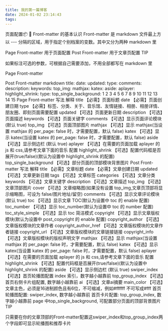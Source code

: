 ```yaml
---
title: 我的第一篇博客
date: 2024-01-02 23:14:43
tags:
---
```

页面配置📦
🧱 Front-matter 的基本认识
Front-matter 是 markdown 文件最上方以 --- 分隔的区域，用于指定个别档案的变数。其中又分为两种 markdown 里

Page Front-matter 用于页面配置
Post Front-matter 用于文章页配置
TIP

如果标注可选的参数，可根据自己需要添加，不用全部都写在 markdown 里


Page Front-matter

Post Front-matter
markdown
title:
date:
updated:
type:
comments:
description:
keywords:
top_img:
mathjax:
katex:
aside:
aplayer:
highlight_shrink:
type:
top_single_background:
1
2
3
4
5
6
7
8
9
10
11
12
13
14
15
Page Front-matter
写法	解释
title	【必需】页面标题
date	【必需】页面创建日期
type	【必需】标签、分类、关于、音乐馆、友情链接、相册、相册详情、朋友圈、即刻页面需要配置
updated	【可选】页面更新日期
description	【可选】页面描述
keywords	【可选】页面关键字
comments	【可选】显示页面评论模块(默认 true)
top_img	【可选】页面顶部图片
mathjax	【可选】显示 mathjax(当设置 mathjax 的 per_page: false 时，才需要配置，默认 false)
katex	【可选】显示 katex(当设置 katex 的 per_page: false 时，才需要配置，默认 false)
aside	【可选】显示侧边栏 (默认 true)
aplayer	【可选】在需要的页面加载 aplayer 的 js 和 css,请参考文章下面的音乐 配置
highlight_shrink	【可选】配置代码框是否展开(true/false)(默认为设置中 highlight_shrink 的配置)
top_single_background	【可选】部分页面的顶部模块背景图片
Post Front-matter
写法	解释
title	【必需】文章标题
date	【必需】文章创建日期
updated	【可选】文章更新日期
tags	【可选】文章标签
categories	【可选】文章分类
keywords	【可选】文章关键字
description	【可选】文章描述
top_img	【可选】文章顶部图片
cover	【可选】文章缩略图(如果没有设置 top_img,文章页顶部将显示缩略图，可设为 false/图片地址/留空)
comments	【可选】显示文章评论模块(默认 true)
toc	【可选】显示文章 TOC(默认为设置中 toc 的 enable 配置)
toc_number	【可选】显示 toc_number(默认为设置中 toc 的 number 配置)
toc_style_simple	【可选】显示 toc 简洁模式
copyright	【可选】显示文章版权模块(默认为设置中 post_copyright 的 enable 配置)
copyright_author	【可选】文章版权模块的文章作者
copyright_author_href	【可选】文章版权模块的文章作者链接
copyright_url	【可选】文章版权模块的文章链接链接
copyright_info	【可选】文章版权模块的版权声明文字
mathjax	【可选】显示 mathjax(当设置 mathjax 的 per_page: false 时，才需要配置，默认 false)
katex	【可选】显示 katex(当设置 katex 的 per_page: false 时，才需要配置，默认 false)
aplayer	【可选】在需要的页面加载 aplayer 的 js 和 css,请参考文章下面的音乐 配置
highlight_shrink	【可选】配置代码框是否展开(true/false)(默认为设置中 highlight_shrink 的配置)
aside	【可选】显示侧边栏 (默认 true)
swiper_index	【可选】首页轮播图配置 index 索引，数字越小越靠前
top_group_index	【可选】首页右侧卡片组配置, 数字越小越靠前
ai	【可选】文章ai摘要
main_color	【可选】文章主色，必须是16进制颜色且有6位，不可缩减，例如#ffffff 不可写成#fff
首页轮播图配置: swiper_index, 数字越小越靠前
首页卡片配置: top_group_index, 数字越小越靠前
page 中top_single_background, 可配置部分页面的顶部背景图片
TIP

只需要在你的文章顶部的Front-matter配置这swiper_index和top_group_index两个字段即可显示轮播图和推荐卡片